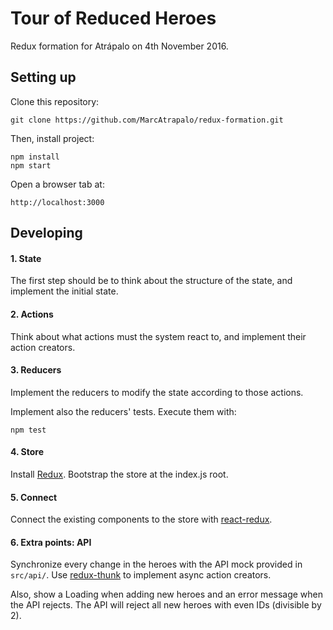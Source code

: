 # Tour of Reduced Heroes

Redux formation for Atrápalo on 4th November 2016.

## Setting up
Clone this repository:
```
git clone https://github.com/MarcAtrapalo/redux-formation.git
```

Then, install project:
```
npm install
npm start
```

Open a browser tab at:
```
http://localhost:3000
```

## Developing
#### 1. State
The first step should be to think about the structure of the state, and implement the initial state.

#### 2. Actions
Think about what actions must the system react to, and implement their action creators.

#### 3. Reducers
Implement the reducers to modify the state according to those actions.

Implement also the reducers' tests. Execute them with:
```
npm test
```

#### 4. Store
Install [Redux](https://www.npmjs.com/package/redux).
Bootstrap the store at the index.js root.

#### 5. Connect
Connect the existing components to the store with [react-redux](https://www.npmjs.com/package/react-redux).

#### 6. Extra points: API
Synchronize every change in the heroes with the API mock provided in `src/api/`. Use [redux-thunk](https://www.npmjs.com/package/redux-thunk) to implement async action creators.

Also, show a Loading when adding new heroes and an error message when the API rejects. The API will reject all new heroes with even IDs (divisible by 2). 